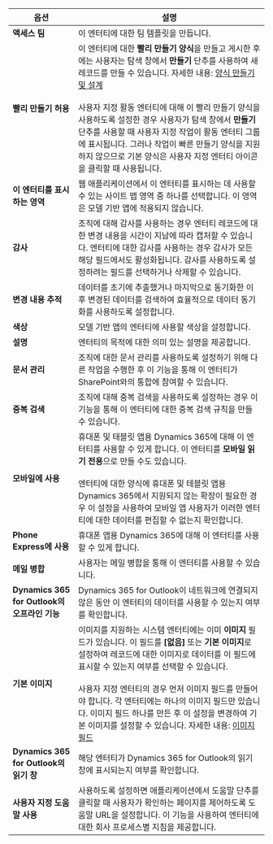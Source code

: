 |옵션   |설명  |
|---------|---------|
|**액세스 팀**|이 엔터티에 대한 팀 템플릿을 만듭니다. |
|**빨리 만들기 허용**|이 엔터티에 대한 **빨리 만들기 양식**을 만들고 게시한 후에는 사용자는 탐색 창에서 **만들기** 단추를 사용하여 새 레코드를 만들 수 있습니다. 자세한 내용: [양식 만들기 및 설계](../maker/model-driven-apps/create-design-forms.md)<br /><br /> 사용자 지정 활동 엔터티에 대해 이 빨리 만들기 양식을 사용하도록 설정한 경우 사용자가 탐색 창에서 **만들기** 단추를 사용할 때 사용자 지정 작업이 활동 엔터티 그룹에 표시됩니다. 그러나 작업이 빠른 만들기 양식을 지원하지 않으므로 기본 양식은 사용자 지정 엔터티 아이콘을 클릭할 때 사용됩니다.|
|**이 엔터티를 표시하는 영역**|웹 애플리케이션에서 이 엔터티를 표시하는 데 사용할 수 있는 사이트 맵 영역 중 하나를 선택합니다. 이 영역은 모델 기반 앱에 적용되지 않습니다.|
|**감사**|조직에 대해 감사를 사용하는 경우 엔터티 레코드에 대한 변경 내용을 시간이 지남에 따라 캡처할 수 있습니다. 엔터티에 대한 감사를 사용하는 경우 감사가 모든 해당 필드에서도 활성화됩니다. 감사를 사용하도록 설정하려는 필드를 선택하거나 삭제할 수 있습니다.|
|**변경 내용 추적**|데이터를 초기에 추출했거나 마지막으로 동기화한 이후 변경된 데이터를 검색하여 효율적으로 데이터 동기화를 사용하도록 설정합니다.  |
|**색상**|모델 기반 앱의 엔터티에 사용할 색상을 설정합니다.|
|**설명**|엔터티의 목적에 대한 의미 있는 설명을 제공합니다.|
|**문서 관리**|조직에 대한 문서 관리를 사용하도록 설정하기 위해 다른 작업을 수행한 후 이 기능을 통해 이 엔터티가 SharePoint와의 통합에 참여할 수 있습니다. |
|**중복 검색**|조직에 대해 중복 검색을 사용하도록 설정하는 경우 이 기능을 통해 이 엔터티에 대한 중복 검색 규칙을 만들 수 있습니다.|
|**모바일에 사용**|휴대폰 및 태블릿 앱용 Dynamics 365에 대해 이 엔터티를 사용할 수 있게 합니다. 이 엔터티를 **모바일 읽기 전용**으로 만들 수도 있습니다.<br /><br /> 엔터티에 대한 양식에 휴대폰 및 테블릿 앱용 Dynamics 365에서 지원되지 않는 확장이 필요한 경우 이 설정을 사용하여 모바일 앱 사용자가 이러한 엔터티에 대한 데이터를 편집할 수 없는지 확인합니다.|
|**Phone Express에 사용**|휴대폰 앱용 Dynamics 365에 대해 이 엔터티를 사용할 수 있게 합니다.|
|**메일 병합**|사용자는 메일 병합을 통해 이 엔터티를 사용할 수 있습니다.|
|**Dynamics 365 for Outlook의 오프라인 기능**|Dynamics 365 for Outlook이 네트워크에 연결되지 않은 동안 이 엔터티의 데이터를 사용할 수 있는지 여부를 확인합니다.|
|**기본 이미지**|이미지를 지원하는 시스템 엔터티에는 이미 **이미지** 필드가 있습니다. 이 필드를 **[없음]** 또는 **기본 이미지**로 설정하여 레코드에 대한 이미지로 데이터를 이 필드에 표시할 수 있는지 여부를 선택할 수 있습니다.<br /><br /> 사용자 지정 엔터티의 경우 먼저 이미지 필드를 만들어야 합니다. 각 엔터티에는 하나의 이미지 필드만 있습니다. 이미지 필드 하나를 만든 후 이 설정을 변경하여 기본 이미지를 설정할 수 있습니다. 자세한 내용: [이미지 필드](../maker/common-data-service/types-of-fields.md#image-fields) |
|**Dynamics 365 for Outlook의 읽기 창**|해당 엔터티가 Dynamics 365 for Outlook의 읽기 창에 표시되는지 여부를 확인합니다.|
|**사용자 지정 도움말 사용**|사용하도록 설정하면 애플리케이션에서 도움말 단추를 클릭할 때 사용자가 확인하는 페이지를 제어하도록 도움말 URL을 설정합니다. 이 기능을 사용하여 엔터티에 대한 회사 프로세스별 지침을 제공합니다.|